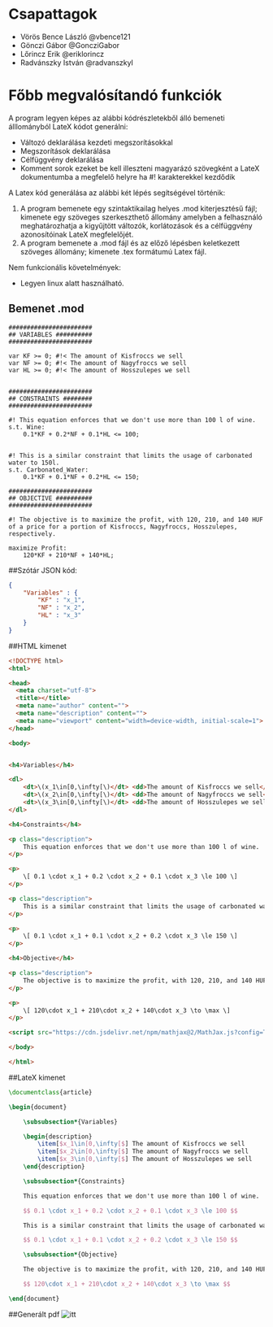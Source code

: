 # Csapattagok

- Vörös Bence László @vbence121
- Gönczi Gábor @GoncziGabor
- Lőrincz Erik @eriklorincz
- Radvánszky István @radvanszkyI

# Főbb megvalósítandó funkciók

A program legyen képes az alábbi kódrészletekből álló bemeneti álllományból LateX kódot generálni:

- Változó deklarálása  kezdeti megszorításokkal
- Megszorítások deklarálása
- Célfüggvény deklarálása
- Komment sorok  ezeket be kell illeszteni magyarázó szövegként a LateX dokumentumba a megfelelő helyre ha #! karakterekkel kezdődik

A Latex kód generálása az alábbi két lépés segítségével történik:

1. A program bemenete egy szintaktikailag helyes .mod kiterjesztésű fájl;  kimenete egy szöveges szerkeszthető állomány amelyben a felhasználó meghatározhatja a kigyűjtött változók, korlátozások és a célfüggvény azonosítóinak LateX megfelelőjét.
2. A program bemenete a .mod fájl és az előző lépésben keletkezett szöveges állomány; kimenete .tex formátumú Latex fájl.

Nem funkcionális követelmények:
- Legyen linux alatt használható.

## Bemenet .mod
~~~ampl
#######################
## VARIABLES ##########
#######################

var KF >= 0; #!< The amount of Kisfroccs we sell
var NF >= 0; #!< The amount of Nagyfroccs we sell
var HL >= 0; #!< The amount of Hosszulepes we sell


#######################
## CONSTRAINTS ########
#######################

#! This equation enforces that we don't use more than 100 l of wine.
s.t. Wine:  
    0.1*KF + 0.2*NF + 0.1*HL <= 100;


#! This is a similar constraint that limits the usage of carbonated water to 150l.
s.t. Carbonated_Water:  
    0.1*KF + 0.1*NF + 0.2*HL <= 150;

#######################
## OBJECTIVE ##########
#######################

#! The objective is to maximize the profit, with 120, 210, and 140 HUF of a price for a portion of Kisfroccs, Nagyfroccs, Hosszulepes, respectively.

maximize Profit:
    120*KF + 210*NF + 140*HL;
~~~


##Szótár
JSON kód:
~~~json
{
    "Variables" : {
        "KF" : "x_1",
        "NF" : "x_2",
        "HL" : "x_3"
    }
}
~~~

##HTML kimenet
~~~html
<!DOCTYPE html>
<html>

<head>
  <meta charset="utf-8">
  <title></title>
  <meta name="author" content="">
  <meta name="description" content="">
  <meta name="viewport" content="width=device-width, initial-scale=1">
</head>

<body>


<h4>Variables</h4>

<dl>
    <dt>\(x_1\in[0,\infty[\)</dt> <dd>The amount of Kisfroccs we sell</dd>
    <dt>\(x_2\in[0,\infty[\)</dt> <dd>The amount of Nagyfroccs we sell</dd>
    <dt>\(x_3\in[0,\infty[\)</dt> <dd>The amount of Hosszulepes we sell</dd>
</dl>

<h4>Constraints</h4>

<p class="description">
    This equation enforces that we don't use more than 100 l of wine.
</p>

<p>
    \[ 0.1 \cdot x_1 + 0.2 \cdot x_2 + 0.1 \cdot x_3 \le 100 \]
</p>

<p class="description">
    This is a similar constraint that limits the usage of carbonated water to 150l.
</p>

<p>
    \[ 0.1 \cdot x_1 + 0.1 \cdot x_2 + 0.2 \cdot x_3 \le 150 \]
</p>

<h4>Objective</h4>

<p class="description">
    The objective is to maximize the profit, with 120, 210, and 140 HUF of a price for a portion of Kisfroccs, Nagyfroccs, Hosszulepes, respectively.
</p>

<p>
    \[ 120\cdot x_1 + 210\cdot x_2 + 140\cdot x_3 \to \max \]
</p>

<script src="https://cdn.jsdelivr.net/npm/mathjax@2/MathJax.js?config=TeX-AMS-MML_HTMLorMML"></script>

</body>

</html>
~~~


##LateX kimenet
~~~tex
\documentclass{article}

\begin{document}

    \subsubsection*{Variables}

    \begin{description}
        \item[$x_1\in[0,\infty[$] The amount of Kisfroccs we sell
        \item[$x_2\in[0,\infty[$] The amount of Nagyfroccs we sell
        \item[$x_3\in[0,\infty[$] The amount of Hosszulepes we sell 
    \end{description}

    \subsubsection*{Constraints}

    This equation enforces that we don't use more than 100 l of wine.

    $$ 0.1 \cdot x_1 + 0.2 \cdot x_2 + 0.1 \cdot x_3 \le 100 $$

    This is a similar constraint that limits the usage of carbonated water to 150l.

    $$ 0.1 \cdot x_1 + 0.1 \cdot x_2 + 0.2 \cdot x_3 \le 150 $$

    \subsubsection*{Objective}

    The objective is to maximize the profit, with 120, 210, and 140 HUF of a price for a portion of Kisfroccs, Nagyfroccs, Hosszulepes, respectively.

    $$ 120\cdot x_1 + 210\cdot x_2 + 140\cdot x_3 \to \max $$

\end{document}
~~~

##Generált pdf
![itt](https://github.com/Teaching-projects/SZE-ProjektMunka2-gmpl2latex/tree/master/Requirements/simple_example_output.png "Pdf output from Latex")


